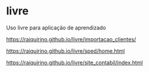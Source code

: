 # livre
Uso livre para aplicação de aprendizado

https://raiquirino.github.io/livre/importacao_clientes/

https://raiquirino.github.io/livre/sped/home.html

https://raiquirino.github.io/livre/site_contabil/index.html
